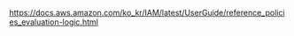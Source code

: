 




https://docs.aws.amazon.com/ko_kr/IAM/latest/UserGuide/reference_policies_evaluation-logic.html




